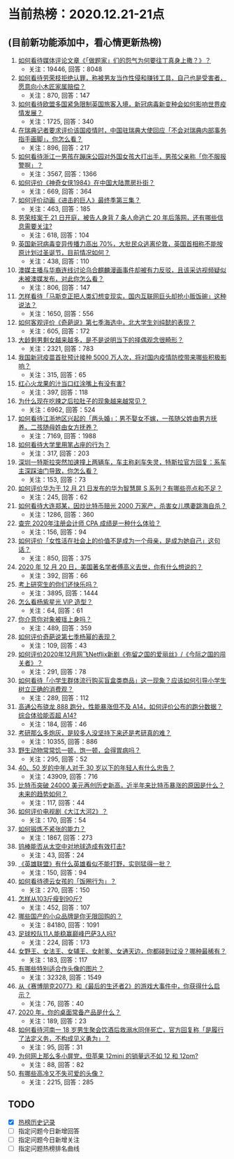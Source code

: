 # 当前热榜：2020.12.21-21点
## (目前新功能添加中，看心情更新热榜)
1. [如何看待媒体评论文章《「做题家」们的怨气为何要往丁真身上撒？》？](https://www.zhihu.com/question/435706809)
    * 关注：19446, 回答：8048
2. [如何看待劳荣枝拒绝认罪，称被男友当作性侵和赚钱工具，自己也是受害者，愿意向小木匠家属赔偿？](https://www.zhihu.com/question/435804457)
    * 关注：870, 回答：147
3. [如何看待欧盟多国紧急限制英国旅客入境，新冠病毒新变种会如何影响世界疫情发展？](https://www.zhihu.com/question/435784567)
    * 关注：1725, 回答：340
4. [在瑞典记者要求评价该国疫情时，中国驻瑞典大使回应「不会对瑞典内部事务指手画脚」，你怎么看？](https://www.zhihu.com/question/435784082)
    * 关注：896, 回答：217
5. [如何看待浙江一男孩在蹦床公园对外国女孩大打出手，男孩父亲称「你不服报警啊」？](https://www.zhihu.com/question/435700308)
    * 关注：3567, 回答：1366
6. [如何评价《神奇女侠1984》在中国大陆票房扑街？](https://www.zhihu.com/question/435654866)
    * 关注：669, 回答：364
7. [如何评价动画《进击的巨人》最终季第三集？](https://www.zhihu.com/question/435720752)
    * 关注：463, 回答：185
8. [劳荣枝案于 21 日开庭，被告人身背 7 条人命逃亡 20 年后落网，还有哪些信息需要关注?](https://www.zhihu.com/question/435240365)
    * 关注：618, 回答：104
9. [英国新冠病毒变异传播力高出 70%，大批民众逃离伦敦，英国首相称不能按原计划过圣诞节，目前情况如何？](https://www.zhihu.com/question/435677444)
    * 关注：438, 回答：110
10. [澳媒主播与华裔连线讨论乌合麒麟漫画事件却被有力反驳，且该采访视频疑似未被澳媒发布，对此你怎么看？](https://www.zhihu.com/question/435705927)
    * 关注：806, 回答：147
11. [怎样看待「马斯克正把人类幻想变现实，国内互联网巨头却抢小贩饭碗」这种说法？](https://www.zhihu.com/question/433679559)
    * 关注：1650, 回答：556
12. [如何客观评价《奇葩说》第七季海选中，北大学生刘纯懿的表现？](https://www.zhihu.com/question/435351110)
    * 关注：605, 回答：172
13. [大龄剩男剩女越来越多，是不是说明当下的择偶观念很畸形？](https://www.zhihu.com/question/433540501)
    * 关注：2321, 回答：783
14. [我国新冠疫苗首批预计接种 5000 万人次，将对国内疫情防控带来哪些积极影响？](https://www.zhihu.com/question/435798158)
    * 关注：315, 回答：65
15. [红心火龙果的汁当口红涂嘴上有没有害?](https://www.zhihu.com/question/434744917)
    * 关注：397, 回答：118
16. [为什么现在吃辣之后拉肚子的现象越来越常见？](https://www.zhihu.com/question/20696502)
    * 关注：6962, 回答：524
17. [如何看待江浙地区兴起的「两头婚」：男不娶女不嫁，一孩随父姓由男方抚养，二孩随母姓由女方抚养？](https://www.zhihu.com/question/55590082)
    * 关注：7169, 回答：1988
18. [如何看待大学里用笔占座的行为？](https://www.zhihu.com/question/435368063)
    * 关注：317, 回答：203
19. [深圳一特斯拉突然加速撞上两辆车，车主称刹车失灵，特斯拉官方回复：系车主深踩油门导致，你怎么看？](https://www.zhihu.com/question/435837083)
    * 关注：153, 回答：73
20. [如何评价华为于 12 月 21 日发布的华为智慧屏 S 系列？有哪些亮点和不足？](https://www.zhihu.com/question/435836528)
    * 关注：245, 回答：62
21. [如何看待大连郑某，因炒比特币赔光 2000 万家产，杀害女儿携妻跳海自杀？](https://www.zhihu.com/question/435575039)
    * 关注：1286, 回答：360
22. [查完 2020年注册会计师 CPA 成绩是一种什么体验？](https://www.zhihu.com/question/435767266)
    * 关注：156, 回答：94
23. [如何评价「女性活在社会上的价值不是成为一个母亲，是成为她自己」这句话？](https://www.zhihu.com/question/435687891)
    * 关注：850, 回答：375
24. [2020 年 12 月 20 日，美国著名学者傅高义去世，你有什么想说的？](https://www.zhihu.com/question/435792096)
    * 关注：392, 回答：66
25. [考上研究生的你们还快乐吗？](https://www.zhihu.com/question/402363496)
    * 关注：3895, 回答：1444
26. [怎么看杨紫星光 VIP 造型？](https://www.zhihu.com/question/435756519)
    * 关注：64, 回答：61
27. [你介意你对象被瑶上身吗？](https://www.zhihu.com/question/429956758)
    * 关注：489, 回答：359
28. [如何评价奇葩说第七季杨幂的表现？](https://www.zhihu.com/question/435506337)
    * 关注：109, 回答：43
29. [如何评价2020年12月网飞Netflix新剧《弥留之国的爱丽丝》/《今际之国的闯关者》？](https://www.zhihu.com/question/434269166)
    * 关注：291, 回答：78
30. [如何看待「小学生群体流行购买盲盒类商品」这一现象？应该如何引导小学生树立正确的消费观？](https://www.zhihu.com/question/435279057)
    * 关注：289, 回答：112
31. [高通公布骁龙 888 跑分，性能暴涨但不及 A14，如何评价公布的跑分数据？综合体验能否超 A14?](https://www.zhihu.com/question/435525633)
    * 关注：184, 回答：46
32. [考研那么多炮灰，是较多人没坚持下来还是考研真的难？](https://www.zhihu.com/question/388037964)
    * 关注：10355, 回答：886
33. [野生动物常常饥一顿，饱一顿，会得胃病吗？](https://www.zhihu.com/question/435273691)
    * 关注：295, 回答：52
34. [40、50 岁的中年人对于 30 岁以下的年轻人有什么忠告？](https://www.zhihu.com/question/23422821)
    * 关注：43909, 回答：716
35. [比特币突破 24000 美元再创历史新高，近半年来比特币暴涨的原因是什么？未来的趋势如何？](https://www.zhihu.com/question/435692521)
    * 关注：117, 回答：44
36. [如何评价电视剧《大江大河2》？](https://www.zhihu.com/question/392094923)
    * 关注：170, 回答：54
37. [如何锻炼不紧张的能力？](https://www.zhihu.com/question/318545387)
    * 关注：1867, 回答：273
38. [钨棒能否从太空中对地球造成有效打击?](https://www.zhihu.com/question/435706105)
    * 关注：43, 回答：24
39. [《英雄联盟》有什么英雄看似不能打野，实则猛得一批？](https://www.zhihu.com/question/422265324)
    * 关注：150, 回答：94
40. [如何看待德云⼥孩的「饭圈⾏为」？](https://www.zhihu.com/question/435746226)
    * 关注：270, 回答：150
41. [怎样从103斤瘦到90斤?](https://www.zhihu.com/question/362934930)
    * 关注：452, 回答：107
42. [哪些国产的小众品牌是你无限回购的？](https://www.zhihu.com/question/292164259)
    * 关注：84180, 回答：1091
43. [足球校队11人能稳赢巅峰巴萨3人吗?](https://www.zhihu.com/question/434514154)
    * 关注：224, 回答：173
44. [女野王、女法王、女辅王、女射爹、女通天边，你都碰到过没？哪种最稀有？](https://www.zhihu.com/question/428893522)
    * 关注：183, 回答：117
45. [有哪些特别适合作头像的图片？](https://www.zhihu.com/question/309316158)
    * 关注：32328, 回答：1549
46. [从《赛博朋克2077》和《最后的生还者2》的游戏大事件中，你获得什么启示？](https://www.zhihu.com/question/435676633)
    * 关注：76, 回答：40
47. [2020 年，你的桌面常备产品是什么？](https://www.zhihu.com/question/435398366)
    * 关注：189, 回答：23
48. [如何看待河南一 18 岁男生聚会饮酒后救溺水同伴死亡，官方回复称「是履行了法定义务，不构成见义勇为」？](https://www.zhihu.com/question/435803024)
    * 关注：95, 回答：31
49. [为何网上那么多小屏党，但苹果 12mini 的销量远不如 12 和 12pm?](https://www.zhihu.com/question/434941670)
    * 关注：88, 回答：82
50. [有哪些高冷又不失可爱的头像？](https://www.zhihu.com/question/329630038)
    * 关注：2215, 回答：285
## TODO
* [x] [热榜历史记录](hot_history/AllHot.md)
* [ ] 指定问题今日新增回答
* [ ] 指定问题今日新增关注
* [ ] 指定问题热榜排名曲线

